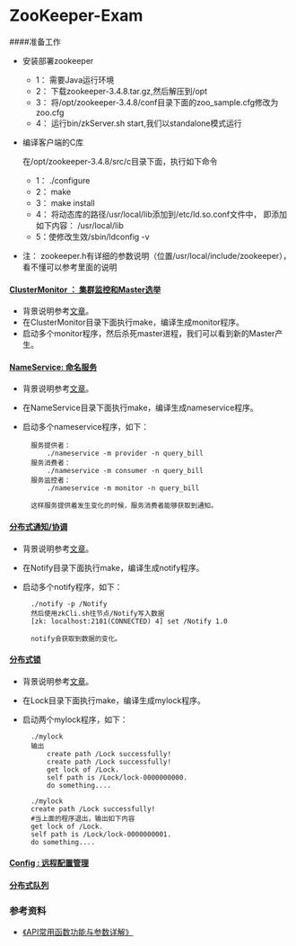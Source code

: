ZooKeeper-Exam
==============
####准备工作

+ 安装部署zookeeper
  
  + 1： 需要Java运行环境
  + 2： 下载zookeeper-3.4.8.tar.gz,然后解压到/opt
  + 3： 将/opt/zookeeper-3.4.8/conf目录下面的zoo_sample.cfg修改为zoo.cfg
  + 4： 运行bin/zkServer.sh start,我们以standalone模式运行

+ 编译客户端的C库

  在/opt/zookeeper-3.4.8/src/c目录下面，执行如下命令
  
  + 1： ./configure
  + 2：  make
  + 3： make install
  + 4： 将动态库的路径/usr/local/lib添加到/etc/ld.so.conf文件中，
  		即添加如下内容：
        	/usr/local/lib
  + 5：使修改生效/sbin/ldconfig -v
  
+ 注： zookeeper.h有详细的参数说明（位置/usr/local/include/zookeeper），看不懂可以参考里面的说明

#### [ClusterMonitor  ： 集群监控和Master选举](http://blog.csdn.net/qq910894904/article/details/40834083)

+ 背景说明参考[文章](http://blog.csdn.net/qq910894904/article/details/40834083)。
+ 在ClusterMonitor目录下面执行make，编译生成monitor程序。
+ 启动多个monitor程序，然后杀死master进程，我们可以看到新的Master产生。

#### [NameService: 命名服务](http://blog.csdn.net/qq910894904/article/details/40833859)
+ 背景说明参考[文章](http://blog.csdn.net/qq910894904/article/details/40833859)。
+ 在NameService目录下面执行make，编译生成nameservice程序。
+ 启动多个nameservice程序，如下：

        服务提供者：
            ./nameservice -m provider -n query_bill 
        服务消费者：
            ./nameservice -m consumer -n query_bill 
        服务监控者：
            ./nameservice -m monitor -n query_bill 
            
        这样服务提供着发生变化的时候，服务消费者能够获取到通知。

#### [分布式通知/协调](http://blog.csdn.net/qq910894904/article/details/40833981)
+ 背景说明参考[文章](http://blog.csdn.net/qq910894904/article/details/40833981)。
+ 在Notify目录下面执行make，编译生成notify程序。
+ 启动多个notify程序，如下：

        ./notify -p /Notify
        然后使用zkCli.sh往节点/Notify写入数据
        [zk: localhost:2181(CONNECTED) 4] set /Notify 1.0
        
        notify会获取到数据的变化。
        
#### [分布式锁](http://blog.csdn.net/qq910894904/article/details/40834397)
+ 背景说明参考[文章](http://blog.csdn.net/qq910894904/article/details/40834397)。
+ 在Lock目录下面执行make，编译生成mylock程序。
+ 启动两个mylock程序，如下：
    
        ./mylock
        输出
            create path /Lock successfully!
            create path /Lock successfully!
            get lock of /Lock.
            self path is /Lock/lock-0000000000.
            do something....

        ./mylock
        create path /Lock successfully!
        #当上面的程序退出，输出如下内容
        get lock of /Lock.
        self path is /Lock/lock-0000000001.
        do something....



#### [Config : 远程配置管理](http://blog.csdn.net/qq910894904/article/details/40833747)

#### [分布式队列](http://blog.csdn.net/qq910894904/article/details/40834609)


### 参考资料

+ [ 《API常用函数功能与参数详解》](http://blog.csdn.net/poechant/article/details/6675431)